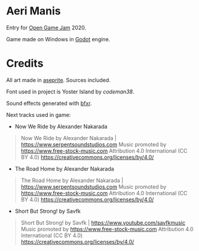 # Aeri Manis

Entry for [Open Game Jam](https://itch.io/jam/open-jam-2020) 2020.

Game made on Windows in [Godot](https://godotengine.org/) engine.

# Credits

All art made in [aseprite](https://www.aseprite.org/). Sources included.

Font used in project is Yoster Island by *codeman38*.

Sound effects generated with  [bfxr](https://www.bfxr.net/).

Next tracks used in game:

* Now We Ride by  Alexander Nakarada

> Now We Ride by Alexander Nakarada | https://www.serpentsoundstudios.com
> Music promoted by https://www.free-stock-music.com
> Attribution 4.0 International (CC BY 4.0)
> https://creativecommons.org/licenses/by/4.0/

* The Road Home by  Alexander Nakarada

> The Road Home by Alexander Nakarada | https://www.serpentsoundstudios.com
> Music promoted by https://www.free-stock-music.com
> Attribution 4.0 International (CC BY 4.0)
> https://creativecommons.org/licenses/by/4.0/

* Short But Strong! by  Savfk

> Short But Strong! by Savfk | https://www.youtube.com/savfkmusic
> Music promoted by https://www.free-stock-music.com
> Attribution 4.0 International (CC BY 4.0)
> https://creativecommons.org/licenses/by/4.0/
